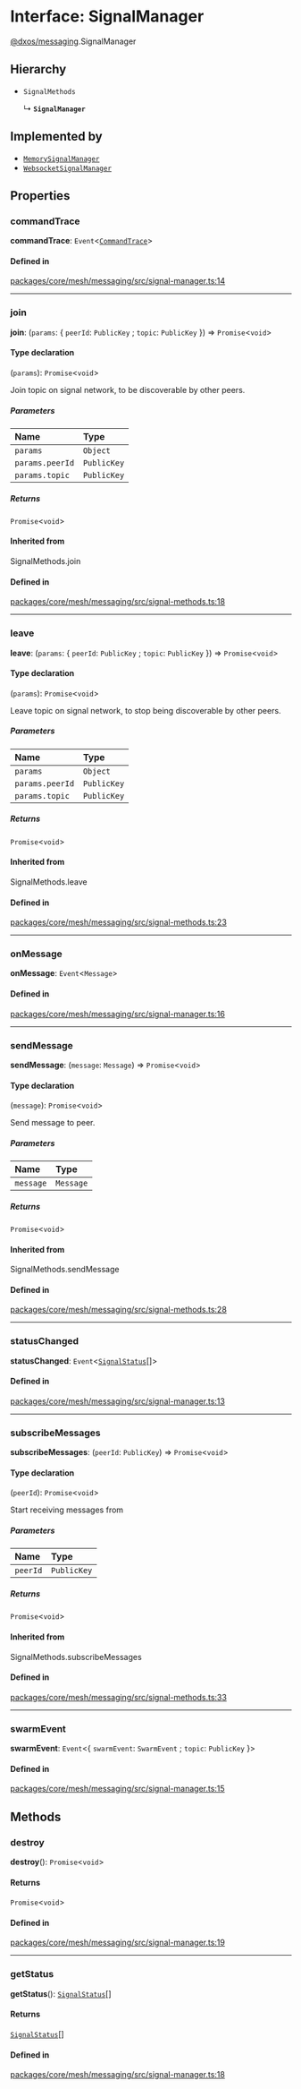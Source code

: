 # Interface: SignalManager

[@dxos/messaging](../modules/dxos_messaging.md).SignalManager

## Hierarchy

- `SignalMethods`

  ↳ **`SignalManager`**

## Implemented by

- [`MemorySignalManager`](../classes/dxos_messaging.MemorySignalManager.md)
- [`WebsocketSignalManager`](../classes/dxos_messaging.WebsocketSignalManager.md)

## Properties

### commandTrace

 **commandTrace**: `Event`<[`CommandTrace`](../types/dxos_messaging.CommandTrace.md)\>

#### Defined in

[packages/core/mesh/messaging/src/signal-manager.ts:14](https://github.com/dxos/dxos/blob/main/packages/core/mesh/messaging/src/signal-manager.ts#L14)

___

### join

 **join**: (`params`: { `peerId`: `PublicKey` ; `topic`: `PublicKey`  }) => `Promise`<`void`\>

#### Type declaration

(`params`): `Promise`<`void`\>

Join topic on signal network, to be discoverable by other peers.

##### Parameters

| Name | Type |
| :------ | :------ |
| `params` | `Object` |
| `params.peerId` | `PublicKey` |
| `params.topic` | `PublicKey` |

##### Returns

`Promise`<`void`\>

#### Inherited from

SignalMethods.join

#### Defined in

[packages/core/mesh/messaging/src/signal-methods.ts:18](https://github.com/dxos/dxos/blob/main/packages/core/mesh/messaging/src/signal-methods.ts#L18)

___

### leave

 **leave**: (`params`: { `peerId`: `PublicKey` ; `topic`: `PublicKey`  }) => `Promise`<`void`\>

#### Type declaration

(`params`): `Promise`<`void`\>

Leave topic on signal network, to stop being discoverable by other peers.

##### Parameters

| Name | Type |
| :------ | :------ |
| `params` | `Object` |
| `params.peerId` | `PublicKey` |
| `params.topic` | `PublicKey` |

##### Returns

`Promise`<`void`\>

#### Inherited from

SignalMethods.leave

#### Defined in

[packages/core/mesh/messaging/src/signal-methods.ts:23](https://github.com/dxos/dxos/blob/main/packages/core/mesh/messaging/src/signal-methods.ts#L23)

___

### onMessage

 **onMessage**: `Event`<`Message`\>

#### Defined in

[packages/core/mesh/messaging/src/signal-manager.ts:16](https://github.com/dxos/dxos/blob/main/packages/core/mesh/messaging/src/signal-manager.ts#L16)

___

### sendMessage

 **sendMessage**: (`message`: `Message`) => `Promise`<`void`\>

#### Type declaration

(`message`): `Promise`<`void`\>

Send message to peer.

##### Parameters

| Name | Type |
| :------ | :------ |
| `message` | `Message` |

##### Returns

`Promise`<`void`\>

#### Inherited from

SignalMethods.sendMessage

#### Defined in

[packages/core/mesh/messaging/src/signal-methods.ts:28](https://github.com/dxos/dxos/blob/main/packages/core/mesh/messaging/src/signal-methods.ts#L28)

___

### statusChanged

 **statusChanged**: `Event`<[`SignalStatus`](../types/dxos_messaging.SignalStatus.md)[]\>

#### Defined in

[packages/core/mesh/messaging/src/signal-manager.ts:13](https://github.com/dxos/dxos/blob/main/packages/core/mesh/messaging/src/signal-manager.ts#L13)

___

### subscribeMessages

 **subscribeMessages**: (`peerId`: `PublicKey`) => `Promise`<`void`\>

#### Type declaration

(`peerId`): `Promise`<`void`\>

Start receiving messages from

##### Parameters

| Name | Type |
| :------ | :------ |
| `peerId` | `PublicKey` |

##### Returns

`Promise`<`void`\>

#### Inherited from

SignalMethods.subscribeMessages

#### Defined in

[packages/core/mesh/messaging/src/signal-methods.ts:33](https://github.com/dxos/dxos/blob/main/packages/core/mesh/messaging/src/signal-methods.ts#L33)

___

### swarmEvent

 **swarmEvent**: `Event`<{ `swarmEvent`: `SwarmEvent` ; `topic`: `PublicKey`  }\>

#### Defined in

[packages/core/mesh/messaging/src/signal-manager.ts:15](https://github.com/dxos/dxos/blob/main/packages/core/mesh/messaging/src/signal-manager.ts#L15)

## Methods

### destroy

**destroy**(): `Promise`<`void`\>

#### Returns

`Promise`<`void`\>

#### Defined in

[packages/core/mesh/messaging/src/signal-manager.ts:19](https://github.com/dxos/dxos/blob/main/packages/core/mesh/messaging/src/signal-manager.ts#L19)

___

### getStatus

**getStatus**(): [`SignalStatus`](../types/dxos_messaging.SignalStatus.md)[]

#### Returns

[`SignalStatus`](../types/dxos_messaging.SignalStatus.md)[]

#### Defined in

[packages/core/mesh/messaging/src/signal-manager.ts:18](https://github.com/dxos/dxos/blob/main/packages/core/mesh/messaging/src/signal-manager.ts#L18)
